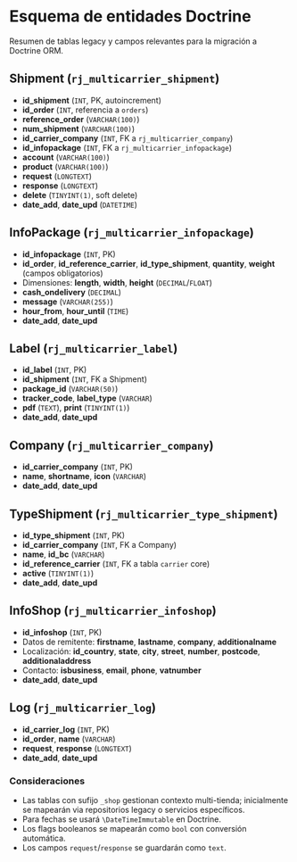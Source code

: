 # Esquema de entidades Doctrine

Resumen de tablas legacy y campos relevantes para la migración a Doctrine ORM.

## Shipment (`rj_multicarrier_shipment`)
- **id_shipment** (`INT`, PK, autoincrement)
- **id_order** (`INT`, referencia a `orders`)
- **reference_order** (`VARCHAR(100)`)
- **num_shipment** (`VARCHAR(100)`)
- **id_carrier_company** (`INT`, FK a `rj_multicarrier_company`)
- **id_infopackage** (`INT`, FK a `rj_multicarrier_infopackage`)
- **account** (`VARCHAR(100)`)
- **product** (`VARCHAR(100)`)
- **request** (`LONGTEXT`)
- **response** (`LONGTEXT`)
- **delete** (`TINYINT(1)`, soft delete)
- **date_add**, **date_upd** (`DATETIME`)

## InfoPackage (`rj_multicarrier_infopackage`)
- **id_infopackage** (`INT`, PK)
- **id_order**, **id_reference_carrier**, **id_type_shipment**, **quantity**, **weight** (campos obligatorios)
- Dimensiones: **length**, **width**, **height** (`DECIMAL`/`FLOAT`)
- **cash_ondelivery** (`DECIMAL`)
- **message** (`VARCHAR(255)`)
- **hour_from**, **hour_until** (`TIME`)
- **date_add**, **date_upd**

## Label (`rj_multicarrier_label`)
- **id_label** (`INT`, PK)
- **id_shipment** (`INT`, FK a Shipment)
- **package_id** (`VARCHAR(50)`)
- **tracker_code**, **label_type** (`VARCHAR`)
- **pdf** (`TEXT`), **print** (`TINYINT(1)`)
- **date_add**, **date_upd**

## Company (`rj_multicarrier_company`)
- **id_carrier_company** (`INT`, PK)
- **name**, **shortname**, **icon** (`VARCHAR`)
- **date_add**, **date_upd**

## TypeShipment (`rj_multicarrier_type_shipment`)
- **id_type_shipment** (`INT`, PK)
- **id_carrier_company** (`INT`, FK a Company)
- **name**, **id_bc** (`VARCHAR`)
- **id_reference_carrier** (`INT`, FK a tabla `carrier` core)
- **active** (`TINYINT(1)`)
- **date_add**, **date_upd**

## InfoShop (`rj_multicarrier_infoshop`)
- **id_infoshop** (`INT`, PK)
- Datos de remitente: **firstname**, **lastname**, **company**, **additionalname**
- Localización: **id_country**, **state**, **city**, **street**, **number**, **postcode**, **additionaladdress**
- Contacto: **isbusiness**, **email**, **phone**, **vatnumber**
- **date_add**, **date_upd**

## Log (`rj_multicarrier_log`)
- **id_carrier_log** (`INT`, PK)
- **id_order**, **name** (`VARCHAR`)
- **request**, **response** (`LONGTEXT`)
- **date_add**, **date_upd**

### Consideraciones
- Las tablas con sufijo `_shop` gestionan contexto multi-tienda; inicialmente se mapearán via repositorios legacy o servicios específicos.
- Para fechas se usará `\DateTimeImmutable` en Doctrine.
- Los flags booleanos se mapearán como `bool` con conversión automática.
- Los campos `request`/`response` se guardarán como `text`.
